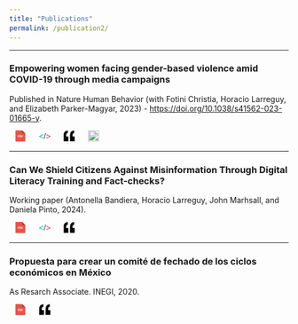 ```yaml
---
title: "Publications"
permalink: /publication2/
---
```


<style>
    .social-icon {
        color: #aaaaaa;
        transition: color 0.2s; 
        text-decoration: none;
        margin: 0 10px;
        size: 32px;
    }
    
    .social-icon:hover {
        color: #333333
    }
</style>


***
### Empowering women facing gender-based violence amid COVID-19 through media campaigns
Published in Nature Human Behavior (with Fotini Christia, Horacio Larreguy, and Elizabeth Parker-Magyar, 2023) - https://doi.org/10.1038/s41562-023-01665-y.

<a class = "social-icon" href="files/../../files/Paper Egypt 2022.pdf" target = "_blank"> 
<img height="20" width="20" src="images/../../images/pdf-svgrepo-com.svg" /></a>
<a class = "social-icon" href="https://dataverse.harvard.edu/dataset.xhtml?persistentId=doi:10.7910/DVN/VFFZRM" target = "_blank"> 
<img height="20" width="20" src="images/../../images/code-svgrepo-com.svg" /> 
</a>
<a class = "social-icon" href="files/../../files/Paper Bolivia 2022.txt" target = "_blank"> 
<img height="20" width="20" src="images/../../images/quote-svgrepo-com.svg" /> 
</a>
<a class = "social-icon" href="https://www.nature.com/articles/s41562-023-01665-y" target = "_blank"> 
    <img height="20" width="20" src="images/../../images/clip-svgrepo-com.svg" />
</a>


***
### Can We Shield Citizens Against Misinformation Through Digital Literacy Training and Fact-checks?
Working paper (Antonella Bandiera, Horacio Larreguy, John Marhsall, and Daniela Pinto, 2024). 

<a class = "social-icon" href="files/../../files/Paper Bolivia 2022.pdf" target = "_blank"> 
<img height="20" width="20" src="images/../../images/pdf-svgrepo-com.svg" /></a>
<a class = "social-icon" href="https://github.com/manuelquinteroc/MisinformationBolivia" target = "_blank"> 
<img height="20" width="20" src="images/../../images/code-svgrepo-com.svg" /> 
</a>
<a class = "social-icon" href="files/../../files/Paper Bolivia 2022.txt" target = "_blank"> 
<img height="20" width="20" src="images/../../images/quote-svgrepo-com.svg" /> 
</a>

***
### Propuesta para crear un comité de fechado de los ciclos económicos en México
As Resarch Associate. INEGI, 2020.

<a class = "social-icon" href="files/../../files/GTDCFC_2020.pdf" target = "_blank"> 
<img height="20" width="20" src="images/../../images/pdf-svgrepo-com.svg" /></a>
<a class = "social-icon" href="files/../../files/GTDCFC_2020.txt" target = "_blank"> 
<img height="20" width="20" src="images/../../images/quote-svgrepo-com.svg" /> 
</a>
